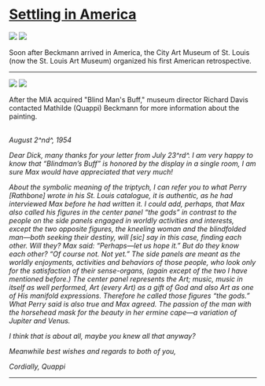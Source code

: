 # [Settling in America](http://artsmia.github.io/griot/#/stories/1130)

![](http://cdn.dx.artsmia.org/thumbs/tn_2014_TDX_MIAArtStories_407.jpg)
![](http://cdn.dx.artsmia.org/thumbs/tn_2014_TDX_MIAArtStories_406.jpg)

Soon after Beckmann arrived in America, the City Art Museum of St. Louis (now the St. Louis Art Museum) organized his first American retrospective. 

---

![](http://cdn.dx.artsmia.org/thumbs/tn_131001_mia334_2025607.jpg)
![](http://cdn.dx.artsmia.org/thumbs/tn_131001_mia334_2025604.jpg)

<div>

After the MIA acquired "Blind Man's Buff," museum director Richard Davis contacted Mathilde (Quappi) Beckmann for more information about the painting.\
 

</div>

*August 2^nd^, 1954*

*Dear Dick, many thanks for your letter from July 23^rd^. I am very happy to know that “Blindman’s Buff” is honored by the display in a single room, I am sure Max would have appreciated that very much!*

*About the symbolic meaning of the triptych, I can refer you to what Perry [Rathbone] wrote in his St. Louis catalogue, it is authentic, as he had interviewed Max before he had written it. I could add, perhaps, that Max also called his figures in the center panel “the gods” in contrast to the people on the side panels engaged in worldly activities and interests, except the two opposite figures, the kneeling woman and the blindfolded man—both seeking their destiny, will [sic] say in this case, finding each other. Will they? Max said: “Perhaps—let us hope it.” But do they know each other? “Of course not. Not yet.” The side panels are meant as the worldly enjoyments, activities and behaviors of those people, who look only for the satisfaction of their sense-organs, (again except of the two I have mentioned before.) The center panel represents the Art; music, music in itself as well performed, Art (every Art) as a gift of God and also Art as one of His manifold expressions. Therefore he called those figures “the gods.” What Perry said is also true and Max agreed. The passion of the man with the horsehead mask for the beauty in her ermine cape—a variation of Jupiter and Venus.*

*I think that is about all, maybe you knew all that anyway?*

*Meanwhile best wishes and regards to both of you,*

*Cordially, Quappi*

---
